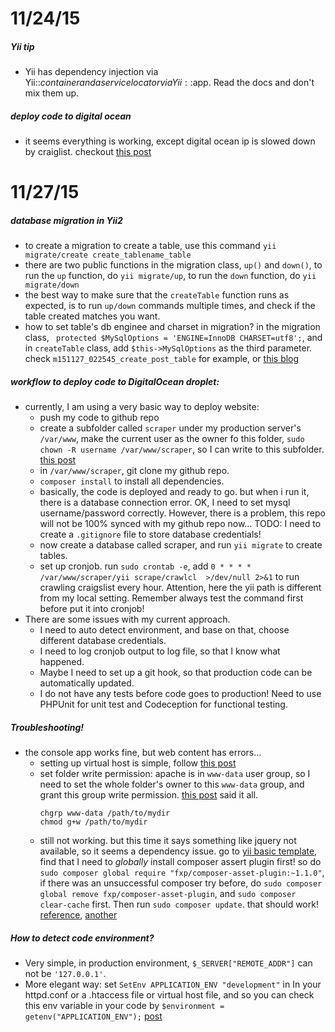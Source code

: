 11/24/15
========

##### Yii tip
*  Yii has dependency injection via Yii::$container and a service locator via Yii::$app. Read the docs and don't mix them up.


##### deploy code to digital ocean
*	it seems everything is working, except digital ocean ip is slowed down by craiglist. checkout [this post](http://stackoverflow.com/questions/31776118/unable-create-screenshot-of-craiglist-with-phantomjs-on-digital-ocean)



11/27/15
========

##### database migration in Yii2
*	to create a migration to create a table, use this command `yii migrate/create create_tablename_table`
*	there are two public functions in the migration class, `up()` and `down()`, to run the `up` function, do `yii migrate/up`, to run the `down` function, do `yii migrate/down`
*	the best way to make sure that the `createTable` function runs as expected, is to run `up/down` commands multiple times, and check if the table created matches you want. 
*	how to set table's db enginee and charset in migration? in the migration class, ` protected $MySqlOptions = 'ENGINE=InnoDB CHARSET=utf8';`, and in `createTable` class, add `$this->MySqlOptions` as the third parameter. check `m151127_022545_create_post_table` for example, or [this blog](http://jeffreifman.com/yii/migrations/)

##### workflow to deploy code to DigitalOcean droplet:
*	currently, I am using a very basic way to deploy website:
	-	push my code to github repo
	-	create a subfolder called `scraper` under my production server's `/var/www`, make the current user as the owner fo this folder, `sudo chown -R username /var/www/scraper`, so I can write to this subfolder. [this post](http://askubuntu.com/a/151592)
	-	in `/var/www/scraper`, git clone my github repo.
	-	`composer install` to install all dependencies.
	-	basically, the code is deployed and ready to go. but when i run it, there is a database connection error. OK, I need to set mysql username/password correctly. However, there is a problem,  this repo will not be 100% synced with my github repo now... TODO: I need to create a `.gitignore` file to store database credentials!
	-	now create a database called scraper, and run `yii migrate` to create tables. 
	-	set up cronjob. run `sudo crontab -e`, add `0 * * * * /var/www/scraper/yii scrape/crawlcl  >/dev/null 2>&1` to run crawling craigslist every hour. Attention, here the yii path is different from my local setting. Remember always test the command first before put it into cronjob!
*	There are some issues with my current approach.
	-	I need to auto detect environment, and base on that, choose different database credentials.
	-	I need to log cronjob output to log file, so that I know what happened.
	-	Maybe I need to set up a git hook, so that production code can be automatically updated. 
	-	I do not have any tests before code goes to production! Need to use PHPUnit for unit test and Codeception for functional testing.

##### Troubleshooting!
*	the console app works fine, but web content has errors...
	-	setting up virtual host is simple, follow [this post](https://www.digitalocean.com/community/tutorials/how-to-set-up-apache-virtual-hosts-on-ubuntu-14-04-lts)
	-	set folder write permission: apache is in `www-data` user group, so I need to set the whole folder's owner to this `www-data` group, and grant this group write permission. [this post](http://askubuntu.com/questions/58725/how-do-we-know-that-a-directory-is-apache-writable) said it all.
		```
		chgrp www-data /path/to/mydir
		chmod g+w /path/to/mydir
		```
	-	still not working. but this time it says something like jquery not available, so it seems a dependency issue.  go to [yii basic template](https://github.com/yiisoft/yii2-app-basic), find that I need to *globally* install composer assert plugin first! so do `sudo composer global require "fxp/composer-asset-plugin:~1.1.0"`, if there was an unsuccessful composer try before, do `sudo composer global remove fxp/composer-asset-plugin`, and `sudo composer clear-cache` first. Then run `sudo composer update`. that should work! [reference](http://stackoverflow.com/a/19223230/1369136), [another](http://www.yiiframework.com/forum/index.php/topic/67416-composer-error/)

##### How to detect code environment?
*	Very simple, in production environment, `$_SERVER["REMOTE_ADDR"]` can not be `'127.0.0.1'`. 
*	More elegant way: set `SetEnv APPLICATION_ENV "development"` in In your httpd.conf or a .htaccess file or virtual host file, and so you can check this env variable in your code by `$environment = getenv("APPLICATION_ENV");` [post](http://stackoverflow.com/a/2607199/1369136)



